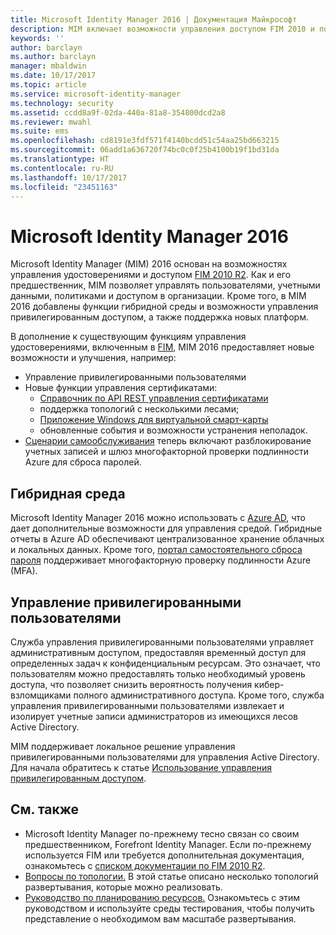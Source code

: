 ```yaml
---
title: Microsoft Identity Manager 2016 | Документация Майкрософт
description: MIM включает возможности управления доступом FIM 2010 и помогает управлять пользователями, учетными данными, политиками и доступом в рамках организации.
keywords: ''
author: barclayn
ms.author: barclayn
manager: mbaldwin
ms.date: 10/17/2017
ms.topic: article
ms.service: microsoft-identity-manager
ms.technology: security
ms.assetid: ccdd8a9f-02da-440a-81a8-354800dcd2a8
ms.reviewer: mwahl
ms.suite: ems
ms.openlocfilehash: cd8191e3fdf571f4140bcdd51c54aa25bd663215
ms.sourcegitcommit: 06add1a636720f74bc0c0f25b4100b19f1bd31da
ms.translationtype: HT
ms.contentlocale: ru-RU
ms.lasthandoff: 10/17/2017
ms.locfileid: "23451163"
---
```

# <a name="microsoft-identity-manager-2016"></a>Microsoft Identity Manager 2016

Microsoft Identity Manager (MIM) 2016 основан на возможностях управления удостоверениями и доступом [FIM 2010 R2](https://technet.microsoft.com/library/jj133885.aspx). Как и его предшественник, MIM позволяет управлять пользователями, учетными данными, политиками и доступом в организации.  Кроме того, в MIM 2016 добавлены функции гибридной среды и возможности управления привилегированным доступом, а также поддержка новых платформ.

В дополнение к существующим функциям управления удостоверениями, включенным в [FIM](https://technet.microsoft.com/library/jj133868), MIM 2016 предоставляет новые возможности и улучшения, например:

- Управление привилегированными пользователями
- Новые функции управления сертификатами:
  - [Справочник по API REST управления сертификатами](./reference/certificate-management-rest-api-reference.md)
  - поддержка топологий с несколькими лесами;
  - [Приложение Windows для виртуальной смарт-карты](working-with-mim-certificate-manager.md)
  - обновленные события и возможности устранения неполадок. 
- [Сценарии самообслуживания](working-with-self-service-password-reset.md) теперь включают разблокирование учетных записей и шлюз многофакторной проверки подлинности Azure для сброса паролей.

## <a name="hybrid-experience"></a>Гибридная среда

Microsoft Identity Manager 2016 можно использовать с [Azure AD](https://docs.microsoft.com/azure/active-directory/active-directory-whatis), что дает дополнительные возможности для управления средой. Гибридные отчеты в Azure AD обеспечивают централизованное хранение облачных и локальных данных. Кроме того, [портал самостоятельного сброса пароля](working-with-self-service-password-reset.md) поддерживает многофакторную проверку подлинности Azure (MFA).

## <a name="privileged-identity-management"></a>Управление привилегированными пользователями

Служба управления привилегированными пользователями управляет административным доступом, предоставляя временный доступ для определенных задач к конфиденциальным ресурсам. Это означает, что пользователям можно предоставлять только необходимый уровень доступа, что позволяет снизить вероятность получения кибер-взломщиками полного административного доступа. Кроме того, служба управления привилегированными пользователями извлекает и изолирует учетные записи администраторов из имеющихся лесов Active Directory.

MIM поддерживает локальное решение управления привилегированными пользователями для управления Active Directory. Для начала обратитесь к статье [Использование управления привилегированным доступом](./pam/privileged-identity-management-for-active-directory-domain-services.md).

## <a name="related-topics"></a>См. также

- Microsoft Identity Manager по-прежнему тесно связан со своим предшественником, Forefront Identity Manager. Если по-прежнему используется FIM или требуется дополнительная документация, ознакомьтесь с [списком документации по FIM 2010 R2](https://technet.microsoft.com/library/jj133885.aspx).
- [Вопросы по топологии.](topology-considerations.md) В этой статье описано несколько топологий развертывания, которые можно реализовать.
- [Руководство по планированию ресурсов.](capacity-planning-guide.md) Ознакомьтесь с этим руководством и используйте среды тестирования, чтобы получить представление о необходимом вам масштабе развертывания.